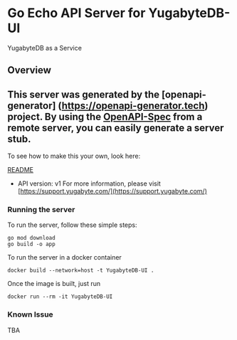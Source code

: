 # Go Echo API Server for YugabyteDB-UI

YugabyteDB as a Service

## Overview
This server was generated by the [openapi-generator]
(https://openapi-generator.tech) project.
By using the [OpenAPI-Spec](https://github.com/OAI/OpenAPI-Specification) from a remote server, you can easily generate a server stub.  
-

To see how to make this your own, look here:

[README](https://openapi-generator.tech)

- API version: v1
For more information, please visit [https://support.yugabyte.com/](https://support.yugabyte.com/)

### Running the server

To run the server, follow these simple steps:

```
go mod download
go build -o app
```

To run the server in a docker container
```
docker build --network=host -t YugabyteDB-UI .
```

Once the image is built, just run
```
docker run --rm -it YugabyteDB-UI 
```

### Known Issue

TBA